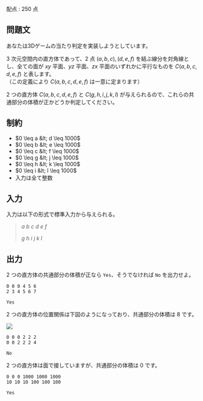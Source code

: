 配点 : $250$ 点

## 問題文

あなたは3Dゲームの当たり判定を実装しようとしています。

$3$ 次元空間内の直方体であって、$2$ 点 $(a,b,c),(d,e,f)$ を結ぶ線分を対角線とし、全ての面が $xy$ 平面、$yz$ 平面、$zx$ 平面のいずれかに平行なものを $C(a,b,c,d,e,f)$ と表します。<br>
（この定義により $C(a,b,c,d,e,f)$ は一意に定まります）

$2$ つの直方体 $C(a,b,c,d,e,f)$ と $C(g,h,i,j,k,l)$ が与えられるので、これらの共通部分の体積が正かどうか判定してください。

## 制約

- $0 \leq a &lt; d \leq 1000$
- $0 \leq b &lt; e \leq 1000$
- $0 \leq c &lt; f \leq 1000$
- $0 \leq g &lt; j \leq 1000$
- $0 \leq h &lt; k \leq 1000$
- $0 \leq i &lt; l \leq 1000$
- 入力は全て整数

## 入力

入力は以下の形式で標準入力から与えられる。

> $a$ $b$ $c$ $d$ $e$ $f$
> 
> $g$ $h$ $i$ $j$ $k$ $l$

## 出力

$2$ つの直方体の共通部分の体積が正なら `Yes`、そうでなければ `No` を出力せよ。

```input1
0 0 0 4 5 6
2 3 4 5 6 7
```

```output1
Yes
```

$2$ つの直方体の位置関係は下図のようになっており、共通部分の体積は $8$ です。

![](https://img.atcoder.jp/abc361/12ad1f07f2801946704198807bbb3395.png)

```input2
0 0 0 2 2 2
0 0 2 2 2 4
```

```output2
No
```

$2$ つの直方体は面で接していますが、共通部分の体積は $0$ です。

```input3
0 0 0 1000 1000 1000
10 10 10 100 100 100
```

```output3
Yes
```